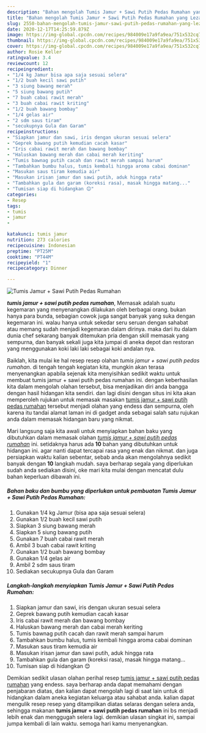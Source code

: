 ```yaml
---
description: "Bahan mengolah Tumis Jamur + Sawi Putih Pedas Rumahan yang Lezat"
title: "Bahan mengolah Tumis Jamur + Sawi Putih Pedas Rumahan yang Lezat"
slug: 2550-bahan-mengolah-tumis-jamur-sawi-putih-pedas-rumahan-yang-lezat
date: 2020-12-17T14:25:59.879Z
image: https://img-global.cpcdn.com/recipes/984009e17a9fa9ea/751x532cq70/tumis-jamur-sawi-putih-pedas-rumahan-foto-resep-utama.jpg
thumbnail: https://img-global.cpcdn.com/recipes/984009e17a9fa9ea/751x532cq70/tumis-jamur-sawi-putih-pedas-rumahan-foto-resep-utama.jpg
cover: https://img-global.cpcdn.com/recipes/984009e17a9fa9ea/751x532cq70/tumis-jamur-sawi-putih-pedas-rumahan-foto-resep-utama.jpg
author: Rosie Keller
ratingvalue: 3.4
reviewcount: 12
recipeingredient:
- "1/4 kg Jamur bisa apa saja sesuai selera"
- "1/2 buah kecil sawi putih"
- "3 siung bawang merah"
- "5 siung bawang putih"
- "7 buah cabai rawit merah"
- "3 buah cabai rawit kriting"
- "1/2 buah bawang bombay"
- "1/4 gelas air"
- "2 sdm saus tiram"
- "secukupnya Gula dan Garam"
recipeinstructions:
- "Siapkan jamur dan sawi, iris dengan ukuran sesuai selera"
- "Geprek bawang putih kemudian cacah kasar"
- "Iris cabai rawit merah dan bawang bombay"
- "Haluskan bawang merah dan cabai merah keriting"
- "Tumis bawnag putih cacah dan rawit merah sampai harum"
- "Tambahkan bumbu halus, tumis kembali hingga aroma cabai dominan"
- "Masukan saus tiram kemudia air"
- "Masukan irisan jamur dan sawi putih, aduk hingga rata"
- "Tambahkan gula dan garam (koreksi rasa), masak hingga matang..."
- "Tumisan siap di hidangkan 😊"
categories:
- Resep
tags:
- tumis
- jamur
- 

katakunci: tumis jamur  
nutrition: 273 calories
recipecuisine: Indonesian
preptime: "PT25M"
cooktime: "PT44M"
recipeyield: "1"
recipecategory: Dinner

---
```



![Tumis Jamur + Sawi Putih Pedas Rumahan](https://img-global.cpcdn.com/recipes/984009e17a9fa9ea/751x532cq70/tumis-jamur-sawi-putih-pedas-rumahan-foto-resep-utama.jpg)

<b><i>tumis jamur + sawi putih pedas rumahan</i></b>, Memasak adalah suatu kegemaran yang menyenangkan dilakukan oleh berbagai orang. bukan hanya para bunda, sebagian cowok juga sangat banyak yang suka dengan kegemaran ini. walau hanya untuk sekedar seru seruan dengan sahabat atau memang sudah menjadi kegemaran dalam dirinya. maka dari itu dalam dunia chef sekarang banyak ditemukan pria dengan skill memasak yang sempurna, dan banyak sekali juga kita jumpai di aneka depot dan restoran yang menggunakan koki laki laki sebagai koki andalan nya.

Baiklah, kita mulai ke hal resep resep olahan <i>tumis jamur + sawi putih pedas rumahan</i>. di tengah tengah kegiatan kita, mungkin akan terasa menyenangkan apabila sejenak kita menyisihkan sedikit waktu untuk membuat tumis jamur + sawi putih pedas rumahan ini. dengan keberhasilan kita dalam mengolah olahan tersebut, bisa menjadikan diri anda bangga dengan hasil hidangan kita sendiri. dan lagi disini dengan situs ini kita akan memperoleh rujukan untuk memasak masakan <u>tumis jamur + sawi putih pedas rumahan</u> tersebut menjadi olahan yang endess dan sempurna, oleh karena itu tandai alamat laman ini di gadget anda sebagai salah satu rujukan anda dalam memasak hidangan baru yang nikmat.




Mari langsung saja kita awali untuk menyiapkan bahan baku yang dibutuhkan dalam memasak olahan <u><i>tumis jamur + sawi putih pedas rumahan</i></u> ini. setidaknya harus ada <b>10</b> bahan yang dibutuhkan untuk hidangan ini. agar nanti dapat tercapai rasa yang enak dan nikmat. dan juga persiapkan waktu kalian sebentar, sebab anda akan mengolahnya sedikit banyak dengan <b>10</b> langkah mudah. saya berharap segala yang diperlukan sudah anda sediakan disini, oke mari kita mulai dengan mencatat dulu bahan keperluan dibawah ini.

<!--inarticleads1-->

##### Bahan baku dan bumbu yang diperlukan untuk pembuatan Tumis Jamur + Sawi Putih Pedas Rumahan:

1. Gunakan 1/4 kg Jamur (bisa apa saja sesuai selera)
1. Gunakan 1/2 buah kecil sawi putih
1. Siapkan 3 siung bawang merah
1. Siapkan 5 siung bawang putih
1. Gunakan 7 buah cabai rawit merah
1. Ambil 3 buah cabai rawit kriting
1. Gunakan 1/2 buah bawang bombay
1. Gunakan 1/4 gelas air
1. Ambil 2 sdm saus tiram
1. Sediakan secukupnya Gula dan Garam




<!--inarticleads2-->

##### Langkah-langkah menyiapkan Tumis Jamur + Sawi Putih Pedas Rumahan:

1. Siapkan jamur dan sawi, iris dengan ukuran sesuai selera
1. Geprek bawang putih kemudian cacah kasar
1. Iris cabai rawit merah dan bawang bombay
1. Haluskan bawang merah dan cabai merah keriting
1. Tumis bawnag putih cacah dan rawit merah sampai harum
1. Tambahkan bumbu halus, tumis kembali hingga aroma cabai dominan
1. Masukan saus tiram kemudia air
1. Masukan irisan jamur dan sawi putih, aduk hingga rata
1. Tambahkan gula dan garam (koreksi rasa), masak hingga matang...
1. Tumisan siap di hidangkan 😊




Demikian sedikit ulasan olahan perihal resep <u>tumis jamur + sawi putih pedas rumahan</u> yang endess. saya berharap anda dapat memahami dengan penjabaran diatas, dan kalian dapat mengolah lagi di saat lain untuk di hidangkan dalam aneka kegiatan keluarga atau sahabat anda. kalian dapat mengulik resep resep yang ditampilkan diatas selaras dengan selera anda, sehingga makanan <b>tumis jamur + sawi putih pedas rumahan</b> ini bs menjadi lebih enak dan menggugah selera lagi. demikian ulasan singkat ini, sampai jumpa kembali di lain waktu. semoga hari kamu menyenangkan.
